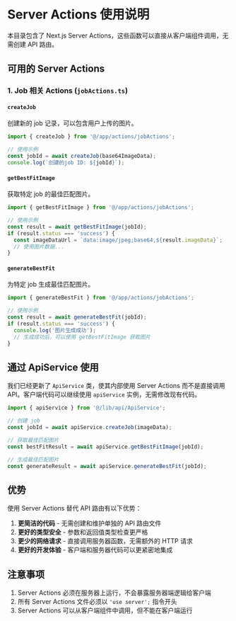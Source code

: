 # Server Actions 使用说明

本目录包含了 Next.js Server Actions，这些函数可以直接从客户端组件调用，无需创建 API 路由。

## 可用的 Server Actions

### 1. Job 相关 Actions (`jobActions.ts`)

#### `createJob`

创建新的 job 记录，可以包含用户上传的图片。

```typescript
import { createJob } from '@/app/actions/jobActions';

// 使用示例
const jobId = await createJob(base64ImageData);
console.log(`创建的job ID: ${jobId}`);
```

#### `getBestFitImage`

获取特定 job 的最佳匹配图片。

```typescript
import { getBestFitImage } from '@/app/actions/jobActions';

// 使用示例
const result = await getBestFitImage(jobId);
if (result.status === 'success') {
  const imageDataUrl = `data:image/jpeg;base64,${result.imageData}`;
  // 使用图片数据...
}
```

#### `generateBestFit`

为特定 job 生成最佳匹配图片。

```typescript
import { generateBestFit } from '@/app/actions/jobActions';

// 使用示例
const result = await generateBestFit(jobId);
if (result.status === 'success') {
  console.log('图片生成成功');
  // 生成成功后，可以使用 getBestFitImage 获取图片
}
```

## 通过 ApiService 使用

我们已经更新了 `ApiService` 类，使其内部使用 Server Actions 而不是直接调用 API。客户端代码可以继续使用 `apiService` 实例，无需修改现有代码。

```typescript
import { apiService } from '@/lib/api/ApiService';

// 创建 job
const jobId = await apiService.createJob(imageData);

// 获取最佳匹配图片
const bestFitResult = await apiService.getBestFitImage(jobId);

// 生成最佳匹配图片
const generateResult = await apiService.generateBestFit(jobId);
```

## 优势

使用 Server Actions 替代 API 路由有以下优势：

1. **更简洁的代码** - 无需创建和维护单独的 API 路由文件
2. **更好的类型安全** - 参数和返回值类型检查更严格
3. **更少的网络请求** - 直接调用服务器函数，无需额外的 HTTP 请求
4. **更好的开发体验** - 客户端和服务器代码可以更紧密地集成

## 注意事项

1. Server Actions 必须在服务器上运行，不会暴露服务器端逻辑给客户端
2. 所有 Server Actions 文件必须以 `'use server';` 指令开头
3. Server Actions 可以从客户端组件中调用，但不能在客户端运行
